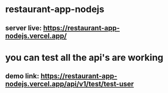 # restaurant-app-nodejs
## server live: https://restaurant-app-nodejs.vercel.app/
# you can test all the api's are working
## demo link: https://restaurant-app-nodejs.vercel.app/api/v1/test/test-user

